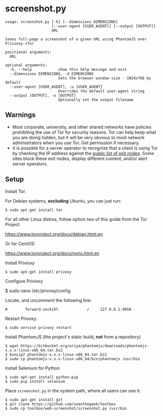 screenshot.py
=============

    usage: screenshot.py [-h] [--dimensions DIMENSIONS]
                         [--user-agent [USER_AGENT]] [--output [OUTPUT]]
                         URL

    Saves full-page a screenshot of a given URL using PhantomJS over
    Privioxy->Tor

    positional arguments:
      URL

    optional arguments:
      -h, --help            show this help message and exit
      --dimensions DIMENSIONS, -d DIMENSIONS
                            Sets the browser window size - 1024x768 by default
      --user-agent [USER_AGENT], -u [USER_AGENT]
                            Overrides the default user-agent string
      --output [OUTPUT], -o [OUTPUT]
                            Optionally set the output filename



Warnings
--------

- Most corporate, university, and other shared networks have policies
prohibiting the use of Tor for security reasons. Tor can help keep what you are
doing hidden, but it will be very obvious to most network administrators when
you use Tor. Get permission if necessary.
- It is possible for a server operator to recognize that a client is using Tor
by checking the IP address against the
[public list of exit nodes](https://check.torproject.org/exit-addresses). Some
sites block these exit nodes, display different content, and/or alert
server operators.

Setup
-----

Install Tor.

For Debian systems, **excluding** Ubuntu, you can just run:

    $ sudo apt-get install tor

For all other Linux distros, follow option two of this guide from the
Tor Project

https://www.torproject.org/docs/debian.html.en

Or for CentOS:

https://www.torproject.org/docs/rpms.html.en

Install Privioxy

    $ sudo apt-get install privoxy

Configure Privioxy

$ sudo nano /etc/privoxy/config

Locate, and uncomment the following line:

    #        forward-socks5t             /     127.0.0.1:9050 .

Restart Privoxy:

    $ sudo service privoxy restart

Install PhantomJS (the project's static build, **not** from a repository)

    $ wget https://bitbucket.org/ariya/phantomjs/downloads/phantomjs-x.x.x-linux-x86_64.tar.bz2
    $ bunzip2 phantomjs-x.x.x-linux-x86_64.tar.bz2
    $ sudo cp phantomjs-x.x.x-linux-x86_64/bin/phantomjs /usr/bin

Install Selenium for Python

    $ sudo apt-get install python-pip
    $ sudo pip install selenium

Place `screenshot.py` in the system path, where all users can use it:

    $ sudo apt-get install git
    $ git clone https://github.com/seanthegeek/toolbox
    $ sudo cp toolbox/web-screenshot/screenshot.py /usr/bin
